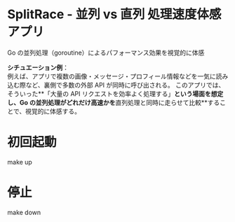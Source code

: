 # SplitRace - 並列 vs 直列 処理速度体感アプリ

Go の並列処理（goroutine）によるパフォーマンス効果を視覚的に体感

**シチュエーション例**：  
例えば、アプリで複数の画像・メッセージ・プロフィール情報などを一気に読み込む際など、裏側で多数の外部 API が同時に呼び出される。
このアプリでは、そういった**「大量の API リクエストを効率よく処理する」**という場面を想定し、Go の並列処理がどれだけ高速かを**直列処理と同時に走らせて比較**することで、視覚的に体感する。

# 初回起動

make up

# 停止

make down
